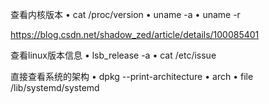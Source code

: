 查看内核版本
• cat /proc/version
• uname -a
• uname -r

https://blog.csdn.net/shadow_zed/article/details/100085401


查看linux版本信息
• lsb_release -a
• cat /etc/issue



直接查看系统的架构
• dpkg --print-architecture
• arch
• file /lib/systemd/systemd